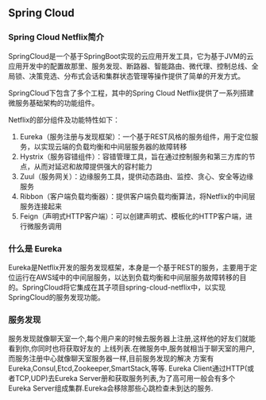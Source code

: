 ## Spring Cloud

### Spring Cloud Netflix简介
SpringCloud是一个基于SpringBoot实现的云应用开发工具，它为基于JVM的云应用开发中的配置故那里、服务发现、断路器、智能路由、微代理、控制总线、全局锁、决策竞选、分布式会话和集群状态管理等操作提供了简单的开发方式。

SpringCloud下包含了多个工程，其中的Spring Cloud Netflix提供了一系列搭建微服务基础架构的功能组件。

Netflix的部分组件及功能特性如下：
1. Eureka（服务注册与发现框架）：一个基于REST风格的服务组件，用于定位服务，以实现云端的负载均衡和中间层服务器的故障转移
2. Hystrix（服务容错组件）：容错管理工具，旨在通过控制服务和第三方库的节点，从而对延迟和故障提供强大的容村能力
3. Zuul（服务网关）：边缘服务工具，提供动态路由、监控、贪心、安全等边缘服务
4. Ribbon（客户端负载均衡器）：提供客户端负载均衡算法，将Netflix的中间层服务连接起来
5. Feign（声明式HTTP客户端）：可以创建声明式、模板化的HTTP客户端，进行微服务调用

### 什么是 Eureka
Eureka是Netflix开发的服务发现框架，本身是一个基于REST的服务，主要用于定位运行在AWS域中的中间层服务，以达到负载均衡和中间层服务故障转移的目的。SpringCloud将它集成在其子项目spring-cloud-netflix中，以实现SpringCloud的服务发现功能。

### 服务发现
服务发现就像聊天室一个,每个用户来的时候去服务器上注册,这样他的好友们就能看到你,你同时也将获取好友的
上线列表.在微服务中,服务就相当于聊天室的用户,而服务注册中心就像聊天室服务器一样,目前服务发现的解决
方案有Eureka,Consul,Etcd,Zookeeper,SmartStack,等等.
Eureka Client通过HTTP(或者TCP,UDP)去Eureka Server册和获取服务列表,为了高可用一般会有多个
Eureka Server组成集群.Eureka会移除那些心跳检查未到达的服务.

